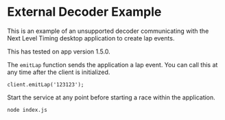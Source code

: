 # External Decoder Example
This is an example of an unsupported decoder communicating with the Next Level Timing desktop application to create lap events.

This has tested on app version 1.5.0.

The `emitLap` function sends the application a lap event. You can call this at any time after the client is initialized.
```
client.emitLap('123123');
```

Start the service at any point before starting a race within the application.
```
node index.js
```